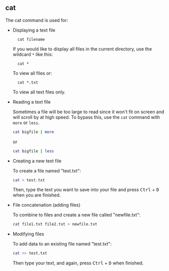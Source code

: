 ## cat

The cat command is used for:

* Displaying a text file

		cat filename
	
  If you would like to display all files in the current directory, use the wildcard `*` like this:
  
		cat *
	
  To view all files or:
  
		cat *.txt
	
  To view all text files only.
	
* Reading a text file

  Sometimes a file will be too large to read since it won't fit on screen and will scroll by at high speed. To bypass this, use the `cat` command with `more` or `less`.
  
	```bash
	cat bigfile | more
	```
	
  or
  
	```bash
	cat bigfile | less
	```
	
* Creating a new text file

  To create a file named "test.txt":
  
	```bash
	cat > test.txt
	```
	
  Then, type the text you want to save into your file and press <kbd>Ctrl</kbd> + <kbd>D</kbd> when you are finished.
  
* File concatenation (adding files)

  To combine to files and create a new file called "newfile.txt":
  
	```bash
	cat file1.txt file2.txt > newfile.txt
	```
	
* Modifying files

  To add data to an existing file named "test.txt":
  
	```bash
	cat >> test.txt
	```
	
  Then type your text, and again, press <kbd>Ctrl</kbd> + <kbd>D</kbd> when finished.




